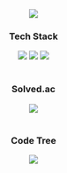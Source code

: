<div align="center">
	<img src="https://capsule-render.vercel.app/api?type=waving&color=auto&height=200&section=header&text=CY&fontSize=50" />
	<div>
		<h3>Tech Stack</h3>
		<img src="https://img.shields.io/badge/C++-00599C?style=flat&logo=Cplusplus&logoColor=white" />
		<img src="https://img.shields.io/badge/React-51CAEB?style=flat&logo=React&logoColor=white" />
		<img src="https://img.shields.io/badge/Unity-666666?style=flat&logo=Unity&logoColor=white" />
	</div>
	<br/>
	<div>
		<h3>Solved.ac</h3>
		<img src="https://mazassumnida.wtf/api/v2/generate_badge?boj=cksdud7890" />
	</div>
	<br/>
	<div>
		<h3>Code Tree</h3>
		<img src="https://banner.codetree.ai/v1/banner/cksdud7890" />
	</div>
</div>
